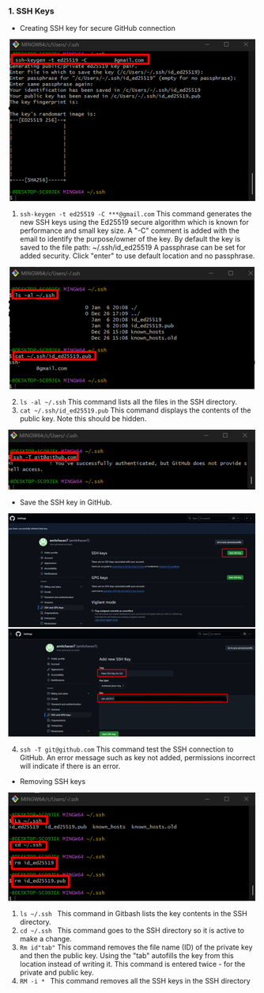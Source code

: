 ### **1. SSH Keys**  
- Creating SSH key for secure GitHub connection
 <img src="Assets\add1.png" alt="add1" width="500">

  1. `ssh-keygen -t ed25519 -C ***@gmail.com`  This command generates the new SSH keys using the Ed25519 secure algorithm which is known for performance and small key size. A "-C" comment is added with the email to identify the purpose/owner of the key. By default the key is saved to the file path: ~/.ssh/id_ed25519 A passphrase can be set for added security. Click "enter" to use default location and no passphrase.

 <img src="Assets\add2.png" alt="remove2" width="500">

  2. `ls -al ~/.ssh`  This command lists all the files in the SSH directory.
  3. `cat ~/.ssh/id_ed25519.pub` This command displays the contents of the public key. Note this should be hidden.

   <img src="Assets\add5.png" alt="add5" width="500">

- Save the SSH key in GitHub.
 <img src="Assets\add3.png" alt="add3" width="500">
  <img src="Assets\add4.png" alt="add4" width="500">

 4. `ssh -T git@github.com`  This command test the SSH connection to GitHub. An error message such as key not added, permissions incorrect will indicate if there is an error.




- Removing SSH keys

 <img src="Assets\remove1.png" alt="remove1" width="500">
 
  1. `ls ~/.ssh ` This command in Gitbash lists the key contents in the SSH directory. 
  2. `cd ~/.ssh ` This command goes to the SSH directory so it is active to make a change.
  3. `Rm id"tab"` This command removes the file name (ID) of the private key and then the public key. Using the "tab" autofills the key from this location instead of writing it. This command is entered twice - for the private and public key.
  4. `RM -i * ` This command removes all the SSH keys in the SSH directory 